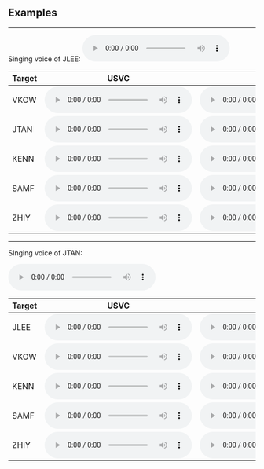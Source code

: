 

## Examples

---

Singing voice of JLEE: 
<audio controls="" preload="auto">
            <source src="wavs/Origin/JLEE-08.wav"></audio>

<table>
  <thead>
    <tr>
      <th>Target</th>
      <!-- th>Original voice</th-->
      <th>USVC</th>
      <th>Ours</th>
    </tr>
  </thead>
  <tbody>
    <tr>
      <td>VKOW</td>
      <!--td><audio controls="" preload="auto">
            <source src="wavs/Origin/JLEE-08.wav"></audio></td-->
      <td><audio controls="" preload="auto">
            <source src="wavs/USVC/JLEE-08-VKOW.wav"></audio></td>
      <td><audio controls="" preload="auto">
            <source src="wavs/Ours/JLEE-08-VKOW.wav"></audio></td>
    </tr>
    <tr>
      <td>JTAN</td>
      <!--td> </td-->
      <td><audio controls="" preload="auto">
            <source src="wavs/USVC/JLEE-08-JTAN.wav"></audio></td>
      <td><audio controls="" preload="auto">
            <source src="wavs/Ours/JLEE-08-JTAN.wav"></audio></td>
    </tr>
    <tr>
      <td>KENN</td>
      <!--td> </td-->
      <td><audio controls="" preload="auto">
            <source src="wavs/USVC/JLEE-08-KENN.wav"></audio></td>
      <td><audio controls="" preload="auto">
            <source src="wavs/Ours/JLEE-08-KENN.wav"></audio></td>
    </tr>
    <tr>
      <td>SAMF</td>
      <!--td> </td-->
      <td><audio controls="" preload="auto">
            <source src="wavs/USVC/JLEE-08-SAMF.wav"></audio></td>
      <td><audio controls="" preload="auto">
            <source src="wavs/Ours/JLEE-08-SAMF.wav"></audio></td>
    </tr>
    <tr>
      <td>ZHIY</td>
      <!--td> </td-->
      <td><audio controls="" preload="auto">
            <source src="wavs/USVC/JLEE-08-ZHIY.wav"></audio></td>
      <td><audio controls="" preload="auto">
            <source src="wavs/Ours/JLEE-08-ZHIY.wav"></audio></td>
    </tr>
  </tbody>
</table>

---

SInging voice of JTAN:

<audio controls="" preload="auto">
            <source src="wavs/Origin/JTAN-16.wav"></audio>

<table>
  <thead>
    <tr>
      <th>Target</th>
      <!-- th>Original voice</th-->
      <th>USVC</th>
      <th>Ours</th>
    </tr>
  </thead>
  <tbody>
    <tr>
      <td>JLEE</td>
      <td><audio controls="" preload="auto">
            <source src="wavs/USVC/JTAN-16-JLEE.wav"></audio></td>
      <td><audio controls="" preload="auto">
            <source src="wavs/Ours/JTAN-16-JLEE.wav"></audio></td>
    </tr>
    <tr>
      <td>VKOW</td>
      <!--td> </td-->
      <td><audio controls="" preload="auto">
            <source src="wavs/USVC/JTAN-16-VKOW.wav"></audio></td>
      <td><audio controls="" preload="auto">
            <source src="wavs/Ours/JTAN-16-VKOW.wav"></audio></td>
    </tr>
    <tr>
      <td>KENN</td>
      <!--td> </td-->
      <td><audio controls="" preload="auto">
            <source src="wavs/USVC/JTAN-16-KENN.wav"></audio></td>
      <td><audio controls="" preload="auto">
            <source src="wavs/Ours/JTAN-16-KENN.wav"></audio></td>
    </tr>
    <tr>
      <td>SAMF</td>
      <!--td> </td-->
      <td><audio controls="" preload="auto">
            <source src="wavs/USVC/JTAN-16-SAMF.wav"></audio></td>
      <td><audio controls="" preload="auto">
            <source src="wavs/Ours/JTAN-16-SAMF.wav"></audio></td>
    </tr>
    <tr>
      <td>ZHIY</td>
      <!--td> </td-->
      <td><audio controls="" preload="auto">
            <source src="wavs/USVC/JTAN-16-ZHIY.wav"></audio></td>
      <td><audio controls="" preload="auto">
            <source src="wavs/Ours/JTAN-16-ZHIY.wav"></audio></td>
    </tr>
  </tbody>
</table>

